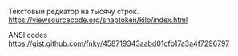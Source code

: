 
Текстовый редкатор на тысячу строк.
https://viewsourcecode.org/snaptoken/kilo/index.html

ANSI codes
https://gist.github.com/fnky/458719343aabd01cfb17a3a4f7296797
